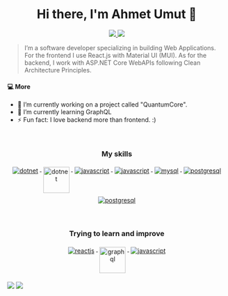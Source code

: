 <h1 align="center">Hi there, I'm Ahmet Umut 👋</h1>

<p align="center"> 
 <a href="https://github.com/lsquantum" alt="ahmetumut's github">
   <img src="https://img.shields.io/badge/-@lsquantum-%23181717?style=flat-square&logo=github" />
 </a>
 <a href="https://www.linkedin.com/in/ahmet-umut-serefoglu" alt="ahmetumut's linkedin">
   <img src="https://img.shields.io/badge/-lsquantum-blue?style=flat-square&logo=Linkedin&logoColor=white&link=https://www.linkedin.com/in/ahmet-umut-serefoglu" />
 </a>
</p>

> I’m a software developer specializing in building Web Applications. For the frontend I use React.js with Material UI (MUI). As for the backend, I work with ASP.NET Core WebAPIs following Clean Architecture Principles. 

#### 💻 More
- 🔭 I’m currently working on a project called "QuantumCore".
- 🌱 I’m currently learning GraphQL
- ⚡ Fun fact: I love backend more than frontend. :) 

</br>
<div align="center"> 
  <h3>
   My skills
  </h3>
</div>

<p align="center">
  <a href="https://dotnet.microsoft.com/">
    <img src="https://www.vectorlogo.zone/logos/dotnet/dotnet-ar21.svg" alt="dotnet" style="vertical-align:top; margin:4px;">
  </a>
  <a href="https://dotnet.microsoft.com/">
    <img src="https://upload.wikimedia.org/wikipedia/commons/e/ee/.NET_Core_Logo.svg" height="60px" alt="dotnet" style="vertical-align:top; margin:4px;">
  </a>
  <a href="https://www.javascript.com/">
    <img src="https://www.vectorlogo.zone/logos/javascript/javascript-horizontal.svg" alt="javascript" style="vertical-align:top; margin:4px;">
  </a>  
   <a href="https://www.typescriptlang.org/">
    <img src="https://www.vectorlogo.zone/logos/typescriptlang/typescriptlang-ar21.svg" alt="javascript" style="vertical-align:top; margin:4px;">
  </a>
    <a href="https://www.mysql.com/">
    <img src="https://www.vectorlogo.zone/logos/mysql/mysql-horizontal.svg" alt="mysql" style="vertical-align:top; margin:4px;">
  </a>  
      <a href="https://www.postgresql.org/">
    <img src="https://www.vectorlogo.zone/logos/postgresql/postgresql-horizontal.svg" alt="postgresql" style="vertical-align:top; margin:4px;">
  </a> 
   </a>  
      <a href="https://www.mongodb.com">
    <img src="https://www.vectorlogo.zone/logos/mongodb/mongodb-ar21.svg" alt="postgresql" style="vertical-align:top; margin:4px;">
  </a> 
</p>

</br>

<div align="center"> 
  <h3>
   Trying to learn and improve
  </h3>
</div>

<p align="center">
  <a href="https://reactjs.org/">
    <img src="https://www.vectorlogo.zone/logos/reactjs/reactjs-ar21.svg" alt="reactjs" style="vertical-align:top; margin:4px;">
  </a>
  <a href="https://graphql.org/">
    <img src="https://www.vectorlogo.zone/logos/graphql/graphql-ar21.svg" height="60px" alt="graphql" style="vertical-align:top; margin:4px;">
  </a>
   <a href="https://www.typescriptlang.org/">
    <img src="https://www.vectorlogo.zone/logos/typescriptlang/typescriptlang-ar21.svg" alt="javascript" style="vertical-align:top; margin:4px;">
  </a>
</p>
 
<img align="center" src="https://github-readme-stats.vercel.app/api/top-langs/?username=lsquantum&layout=compact" />
<img align="center" src="https://github-readme-stats.vercel.app/api?username=lsquantum&show_icons=true" />
